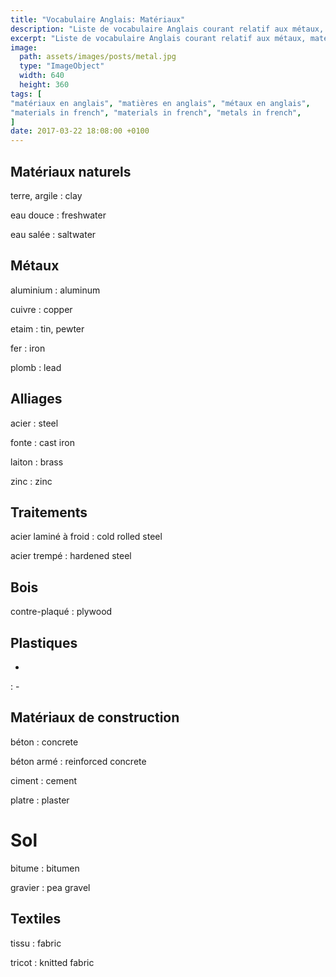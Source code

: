```yaml
---
title: "Vocabulaire Anglais: Matériaux"
description: "Liste de vocabulaire Anglais courant relatif aux métaux, matériaux de construction, etc..."
excerpt: "Liste de vocabulaire Anglais courant relatif aux métaux, matériaux de construction, etc..."
image:
  path: assets/images/posts/metal.jpg
  type: "ImageObject"
  width: 640
  height: 360
tags: [
"matériaux en anglais", "matières en anglais", "métaux en anglais",
"materials in french", "materials in french", "metals in french",
]
date: 2017-03-22 18:08:00 +0100
---
```


## Matériaux naturels

terre, argile
: clay

eau douce
: freshwater

eau salée
: saltwater


## Métaux

aluminium
: aluminum

cuivre
: copper

etaim
: tin, pewter

fer
: iron

plomb
: lead


## Alliages

acier
: steel

fonte
: cast iron

laiton
: brass

zinc
: zinc


## Traitements

acier laminé à froid
: cold rolled steel

acier trempé
: hardened steel


## Bois

contre-plaqué
: plywood


## Plastiques

-
: -


## Matériaux de construction

béton
: concrete

béton armé
: reinforced concrete

ciment
: cement

platre
: plaster


# Sol

bitume
: bitumen

gravier
: pea gravel


## Textiles

tissu
: fabric

tricot
: knitted fabric
